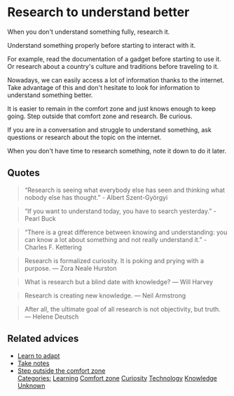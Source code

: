# Research to understand better

When you don't understand something fully, research it.

Understand something properly before starting to interact with it.

For example, read the documentation of a gadget before starting to use it. Or research about a country's culture and traditions before traveling to it.

Nowadays, we can easily access a lot of information thanks to the internet. Take advantage of this and don't hesitate to look for information to understand something better.

It is easier to remain in the comfort zone and just knows enough to keep going. Step outside that comfort zone and research. Be curious.

If you are in a conversation and struggle to understand something, ask questions or research about the topic on the internet.

When you don't have time to research something, note it down to do it later.

## Quotes

> “Research is seeing what everybody else has seen and thinking what nobody else has thought.” - Albert Szent-Györgyi 

> “If you want to understand today, you have to search yesterday.” - Pearl Buck 

> “There is a great difference between knowing and understanding: you can know a lot about something and not really understand it.” - Charles F. Kettering 

> Research is formalized curiosity. It is poking and prying with a purpose. ― Zora Neale Hurston

> What is research but a blind date with knowledge? ― Will Harvey

> Research is creating new knowledge. ― Neil Armstrong

> After all, the ultimate goal of all research is not objectivity, but truth. ― Helene Deutsch


## Related advices

- [Learn to adapt](../Learn%20to%20adapt/index.md)
- [Take notes](../Take%20notes/index.md)
- [Step outside the comfort zone](../Step%20outside%20the%20comfort%20zone/index.md)
<br/>[Categories:](../Categories/index.md) [Learning](../Categories/Learning.md) [Comfort zone](../Categories/Comfort%20zone.md) [Curiosity](../Categories/Curiosity.md) [Technology](../Categories/Technology.md) [Knowledge](../Categories/Knowledge.md) [Unknown](../Categories/Unknown.md)